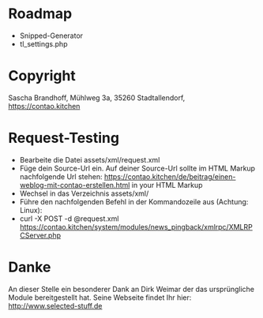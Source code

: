 Roadmap
=======

* Snipped-Generator
* tl_settings.php

Copyright
=========

Sascha Brandhoff, Mühlweg 3a, 35260 Stadtallendorf, https://contao.kitchen

Request-Testing
===============

* Bearbeite die Datei assets/xml/request.xml
* Füge dein Source-Url ein. Auf deiner Source-Url sollte im HTML Markup nachfolgende Url stehen: https://contao.kitchen/de/beitrag/einen-weblog-mit-contao-erstellen.html in your HTML Markup
* Wechsel in das Verzeichnis assets/xml/
* Führe den nachfolgenden Befehl in der Kommandozeile aus (Achtung: Linux):
* curl -X POST -d @request.xml https://contao.kitchen/system/modules/news_pingback/xmlrpc/XMLRPCServer.php

Danke
=====

An dieser Stelle ein besonderer Dank an Dirk Weimar der das ursprüngliche Module bereitgestellt hat. Seine Webseite findet Ihr hier: http://www.selected-stuff.de
